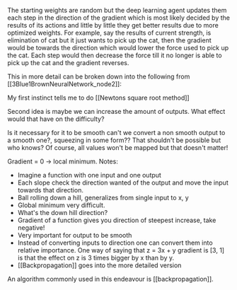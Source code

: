 The starting weights are random but the deep learning agent updates them each step in the direction of the gradient which is most likely decided by the results of its actions and little by little they get better results due to more optimized weights. For example, say the results of current strength, is elimination of cat but it just wants to pick up the cat, then the gradient would be towards the direction which would lower the force used to pick up the cat. Each step would then decrease the force till it no longer is able to pick up the cat and the gradient reverses. 


This in more detail can be broken down into the following from [[3Blue1BrownNeuralNetwork_node2]]:

My first instinct tells me to do [[Newtons square root method]]

Second idea is maybe we can increase the amount of outputs. What effect would that have on the difficulty?

Is it necessary for it to be smooth can't we convert a non smooth output to a smooth one?, squeezing in some form?? That shouldn't be possible but who knows? Of course, all values won't be mapped but that doesn't matter!

Gradient = 0 -> local minimum.
Notes:
- Imagine a function with one input and one output
- Each slope check the direction wanted of the output and move the input towards that direction.
- Ball rolling down a hill, generalizes from single input to x, y
- Global minimum very difficult.
- What's the down hill direction?
- Gradient of a function gives you direction of steepest increase, take negative!
- Very important for output to be smooth
- Instead of converting inputs to direction one can convert them into relative importance. One way of saying that z = 3x + y gradient is [3, 1] is that the effect on z is 3 times bigger by x than by y.
- [[Backpropagation]] goes into the more detailed version

An algorithm commonly used in this endeavour is [[backpropagation]].